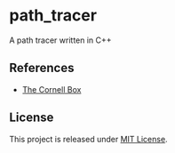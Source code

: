 # path_tracer

A path tracer written in C++

## References

- [The Cornell Box](http://www.graphics.cornell.edu/online/box/)

## License

This project is released under [MIT License](LICENSE).
